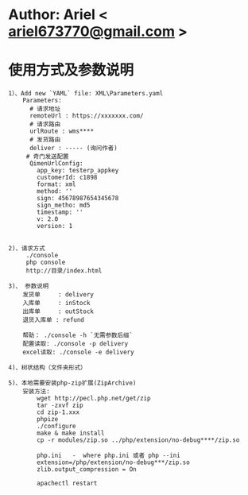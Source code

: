 # Author: Ariel < ariel673770@gmail.com >

# 使用方式及参数说明
    1）、Add new `YAML` file: XML\Parameters.yaml
        Parameters:
          # 请求地址
          remoteUrl : https://xxxxxxx.com/
          # 请求路由
          urlRoute : wms****
          # 发货路由
          deliver : ----- (询问作者)
         # 奇门发送配置
          QimenUrlConfig:
            app_key: testerp_appkey
            customerId: c1898
            format: xml
            method: ''
            sign: 45678987654345678
            sign_metho: md5
            timestamp: ''
            v: 2.0
            version: 1
        
    
    2)、请求方式
         ./console
         php console
         http://目录/index.html
     
    3)、 参数说明
        发货单     : delivery
        入库单     : inStock
        出库单     : outStock
        退货入库单 : refund
        
        帮助： ./console -h `无需参数后缀`
        配置读取: ./console -p delivery
        excel读取: ./console -e delivery

    4)、树状结构（文件夹形式）
    
    5)、本地需要安装php-zip扩展(ZipArchive)
        安装方法:
            wget http://pecl.php.net/get/zip
            tar -zxvf zip
            cd zip-1.xxx
            phpize
            ./configure
            make & make install
            cp -r modules/zip.so ../php/extension/no-debug****/zip.so
            
            php.ini   -  where php.ini 或者 php --ini
            extension=/php/extension/no-debug***/zip.so
            zlib.output_compression = On
            
            apachectl restart
